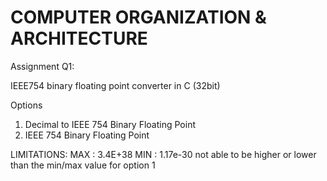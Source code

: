# COMPUTER ORGANIZATION & ARCHITECTURE

Assignment Q1:

IEEE754 binary floating point converter in C (32bit)

Options
1. Decimal to IEEE 754 Binary Floating Point
2. IEEE 754 Binary Floating Point

LIMITATIONS:
MAX : 3.4E+38
MIN : 1.17e-30
not able to be higher or lower than the min/max value for option 1
